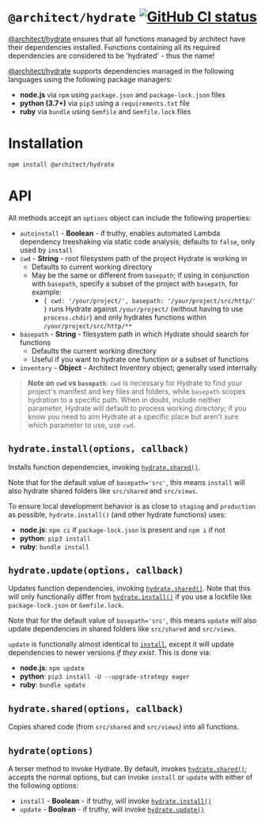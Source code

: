 # `@architect/hydrate` [![GitHub CI status](https://github.com/architect/hydrate/workflows/Node%20CI/badge.svg)](https://github.com/architect/hydrate/actions?query=workflow%3A%22Node+CI%22)
<!-- [![codecov](https://codecov.io/gh/architect/hydrate/branch/master/graph/badge.svg)](https://codecov.io/gh/architect/hydrate) -->

[@architect/hydrate][npm] ensures that all functions managed by architect have
their dependencies installed. Functions containing all its required dependencies
are considered to be 'hydrated' - thus the name!

[@architect/hydrate][npm] supports dependencies managed in the following languages
using the following package managers:

- **node.js** via `npm` using `package.json` and `package-lock.json` files
- **python (3.7+)** via `pip3` using a `requirements.txt` file
- **ruby** via `bundle` using `Gemfile` and `Gemfile.lock` files

# Installation

    npm install @architect/hydrate

# API

All methods accept an `options` object can include the following properties:

- `autoinstall` - **Boolean** - if truthy, enables automated Lambda dependency treeshaking via static code analysis; defaults to `false`, only used by `install`
- `cwd` - **String** - root filesystem path of the project Hydrate is working in
  - Defaults to current working directory
  - May be the same or different from `basepath`; if using in conjunction with `basepath`, specify a subset of the project with `basepath`, for example:
    - `{ cwd: '/your/project/', basepath: '/your/project/src/http/' }` runs Hydrate against `/your/project/` (without having to use `process.chdir`) and only hydrates functions within `/your/project/src/http/**`
- `basepath` - **String** - filesystem path in which Hydrate should search for functions
  - Defaults the current working directory
  - Useful if you want to hydrate one function or a subset of functions
- `inventory` - **Object** - Architect Inventory object; generally used internally

> **Note on `cwd` vs `basepath`**: `cwd` is necessary for Hydrate to find your project's manifest and key files and folders, while `basepath` scopes hydration to a specific path. When in doubt, include neither parameter, Hydrate will default to process working directory; if you know you need to aim Hydrate at a specific place but aren't sure which parameter to use, use `cwd`.


## `hydrate.install(options, callback)`

Installs function dependencies, invoking [`hydrate.shared()`][shared].

Note that for the default value of `basepath='src'`, this means `install` will also hydrate shared folders like `src/shared` and `src/views`.

To ensure local development behavior is as close to `staging` and `production` as possible, `hydrate.install()` (and other hydrate functions) uses:

- **node.js**: `npm ci` if `package-lock.json` is present and `npm i` if not
- **python**: `pip3 install`
- **ruby**: `bundle install`


## `hydrate.update(options, callback)`

Updates function dependencies, invoking [`hydrate.shared()`][shared]. Note that this will only functionally differ from [`hydrate.install()`][install] if you use a lockfile like `package-lock.json` or `Gemfile.lock`.

Note that for the default value of `basepath='src'`, this means `update` will also update dependencies in shared folders like `src/shared` and `src/views`.

`update` is functionally almost identical to [`install`][install], except it will update dependencies to newer versions _if they exist_. This is done via:

- **node.js**: `npm update`
- **python**: `pip3 install -U --upgrade-strategy eager`
- **ruby**: `bundle update`


## `hydrate.shared(options, callback)`

Copies shared code (from `src/shared` and `src/views`) into all functions.


## `hydrate(options)`

A terser method to invoke Hydrate. By default, invokes [`hydrate.shared()`][shared]; accepts the normal options, but can invoke `install` or `update` with either of the following options:

- `install` - **Boolean** - if truthy, will invoke [`hydrate.install()`][install]
- `update` - **Boolean** - if truthy, will invoke [`hydrate.update()`][update]


[shared]: #hydratesharedoptions-callback
[install]: #hydrateinstalloptions-callback
[update]: #hydrateupdateoptions-callback
[npm]: https://www.npmjs.com/package/@architect/hydrate
